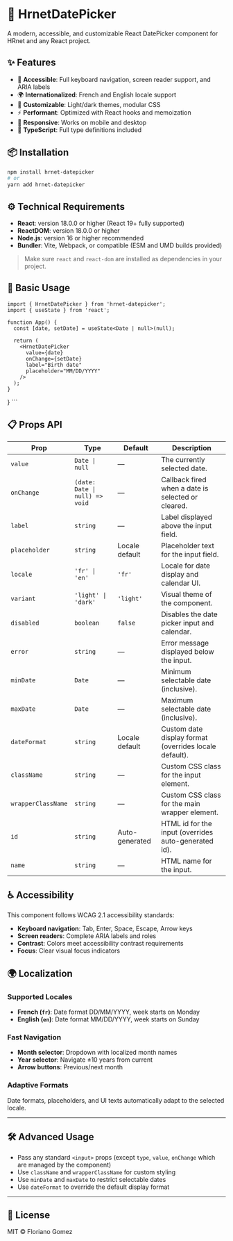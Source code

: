 
# 📅 HrnetDatePicker

A modern, accessible, and customizable React DatePicker component for HRnet and any React project.

## ✨ Features

- 🎯 **Accessible**: Full keyboard navigation, screen reader support, and ARIA labels
- 🌍 **Internationalized**: French and English locale support
- 🎨 **Customizable**: Light/dark themes, modular CSS
- ⚡ **Performant**: Optimized with React hooks and memoization
- 📱 **Responsive**: Works on mobile and desktop
- 🔧 **TypeScript**: Full type definitions included


## 📦 Installation

```bash
npm install hrnet-datepicker
# or
yarn add hrnet-datepicker
```


## ⚙️ Technical Requirements

- **React**: version 18.0.0 or higher (React 19+ fully supported)
- **ReactDOM**: version 18.0.0 or higher
- **Node.js**: version 16 or higher recommended
- **Bundler**: Vite, Webpack, or compatible (ESM and UMD builds provided)


> Make sure `react` and `react-dom` are installed as dependencies in your project.

## 🚀 Basic Usage

```tsx
import { HrnetDatePicker } from 'hrnet-datepicker';
import { useState } from 'react';

function App() {
  const [date, setDate] = useState<Date | null>(null);

  return (
    <HrnetDatePicker
      value={date}
      onChange={setDate}
      label="Birth date"
      placeholder="MM/DD/YYYY"
    />
  );
}
```
}
\`\`\`


## 📋 Props API

| Prop               | Type                                 | Default         | Description                                                        |
|--------------------|--------------------------------------|-----------------|--------------------------------------------------------------------|
| `value`            | `Date \| null`                       | —               | The currently selected date.                                       |
| `onChange`         | `(date: Date \| null) => void`       | —               | Callback fired when a date is selected or cleared.                 |
| `label`            | `string`                             | —               | Label displayed above the input field.                             |
| `placeholder`      | `string`                             | Locale default   | Placeholder text for the input field.                              |
| `locale`           | `'fr' \| 'en'`                       | `'fr'`           | Locale for date display and calendar UI.                           |
| `variant`          | `'light' \| 'dark'`                  | `'light'`        | Visual theme of the component.                                     |
| `disabled`         | `boolean`                            | `false`          | Disables the date picker input and calendar.                       |
| `error`            | `string`                             | —               | Error message displayed below the input.                           |
| `minDate`          | `Date`                               | —               | Minimum selectable date (inclusive).                               |
| `maxDate`          | `Date`                               | —               | Maximum selectable date (inclusive).                               |
| `dateFormat`       | `string`                             | Locale default   | Custom date display format (overrides locale default).             |
| `className`        | `string`                             | —               | Custom CSS class for the input element.                            |
| `wrapperClassName` | `string`                             | —               | Custom CSS class for the main wrapper element.                     |
| `id`               | `string`                             | Auto-generated   | HTML id for the input (overrides auto-generated id).               |
| `name`             | `string`                             | —               | HTML name for the input.                                           |

## ♿ Accessibility

This component follows WCAG 2.1 accessibility standards:

- **Keyboard navigation**: Tab, Enter, Space, Escape, Arrow keys
- **Screen readers**: Complete ARIA labels and roles
- **Contrast**: Colors meet accessibility contrast requirements
- **Focus**: Clear visual focus indicators


## 🌍 Localization

### Supported Locales

- **French (`fr`)**: Date format DD/MM/YYYY, week starts on Monday
- **English (`en`)**: Date format MM/DD/YYYY, week starts on Sunday

### Fast Navigation

- **Month selector**: Dropdown with localized month names
- **Year selector**: Navigate ±10 years from current
- **Arrow buttons**: Previous/next month

### Adaptive Formats

Date formats, placeholders, and UI texts automatically adapt to the selected locale.

---

## 🛠️ Advanced Usage

- Pass any standard `<input>` props (except `type`, `value`, `onChange` which are managed by the component)
- Use `className` and `wrapperClassName` for custom styling
- Use `minDate` and `maxDate` to restrict selectable dates
- Use `dateFormat` to override the default display format

---

## 📄 License

MIT © Floriano Gomez